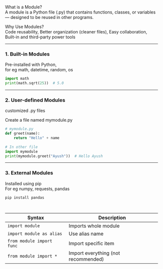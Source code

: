 What is a Module?  
A module is a Python file (.py) that contains functions, classes, or variables — designed to be reused in other programs.

Why Use Modules?  
Code reusability, 
Better organization (cleaner files), 
Easy collaboration, 
Built-in and third-party power tools

---
### 1. Built-in Modules
Pre-installed with Python,  
for eg math, datetime, random, os
```python
import math
print(math.sqrt(25))  # 5.0
```

---
### 2. User-defined Modules
customized .py files  

Create a file named mymodule.py
```python
# mymodule.py
def greet(name):
    return "Hello" + name
    
# In other file
import mymodule
print(mymodule.greet("Ayush"))  # Hello Ayush
```
---

### 3. External Modules
Installed using pip  
For eg numpy, requests, pandas
```bash
pip install pandas
```
```python

```

## <center> 
| Syntax                    | Description                         |
| ------------------------- | ----------------------------------- |
| `import module`           | Imports whole module                |
| `import module as alias`  | Use alias name                      |
| `from module import func` | Import specific item                |
| `from module import *`    | Import everything (not recommended) |

